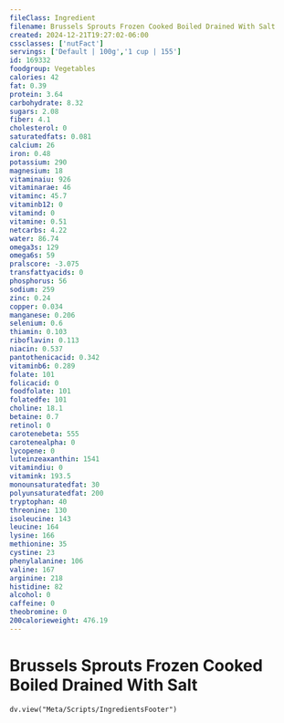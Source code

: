 ```yaml
---
fileClass: Ingredient
filename: Brussels Sprouts Frozen Cooked Boiled Drained With Salt
created: 2024-12-21T19:27:02-06:00
cssclasses: ['nutFact']
servings: ['Default | 100g','1 cup | 155']
id: 169332
foodgroup: Vegetables
calories: 42
fat: 0.39
protein: 3.64
carbohydrate: 8.32
sugars: 2.08
fiber: 4.1
cholesterol: 0
saturatedfats: 0.081
calcium: 26
iron: 0.48
potassium: 290
magnesium: 18
vitaminaiu: 926
vitaminarae: 46
vitaminc: 45.7
vitaminb12: 0
vitamind: 0
vitamine: 0.51
netcarbs: 4.22
water: 86.74
omega3s: 129
omega6s: 59
pralscore: -3.075
transfattyacids: 0
phosphorus: 56
sodium: 259
zinc: 0.24
copper: 0.034
manganese: 0.206
selenium: 0.6
thiamin: 0.103
riboflavin: 0.113
niacin: 0.537
pantothenicacid: 0.342
vitaminb6: 0.289
folate: 101
folicacid: 0
foodfolate: 101
folatedfe: 101
choline: 18.1
betaine: 0.7
retinol: 0
carotenebeta: 555
carotenealpha: 0
lycopene: 0
luteinzeaxanthin: 1541
vitamindiu: 0
vitamink: 193.5
monounsaturatedfat: 30
polyunsaturatedfat: 200
tryptophan: 40
threonine: 130
isoleucine: 143
leucine: 164
lysine: 166
methionine: 35
cystine: 23
phenylalanine: 106
valine: 167
arginine: 218
histidine: 82
alcohol: 0
caffeine: 0
theobromine: 0
200calorieweight: 476.19
---
```


# Brussels Sprouts Frozen Cooked Boiled Drained With Salt

```dataviewjs
dv.view("Meta/Scripts/IngredientsFooter")
```